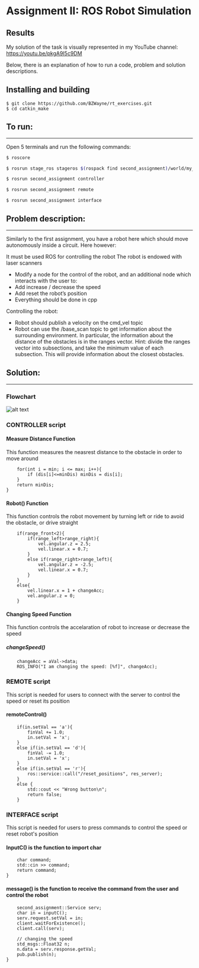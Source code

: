 Assignment II: ROS Robot Simulation
================================

Results
----------------------
My solution of the task is visually represented in my YouTube channel: https://youtu.be/pkgA9I5c9DM

Below, there is an explanation of how to run a code, problem and solution descriptions.

Installing and building
----------------------

```
$ git clone https://github.com/BZWayne/rt_exercises.git
$ cd catkin_make
```

## To run:
-----------------------------
Open 5 terminals and run the following commands:

```bash
$ roscore

$ rosrun stage_ros stageros $(rospack find second_assignment)/world/my_world.world

$ rosrun second_assignment controller

$ rosrun second_assignment remote

$ rosrun second_assignment interface
```

## Problem description:
----------------------
Similarly to the first assignment, you have a robot here which should move autonomously inside a circuit. Here however:

It must be used ROS for controlling the robot
The robot is endowed with laser scanners
- Modify a node for the control of the robot, and an additional node which interacts with the user to:
- Add increase / decrease the speed
- Add reset the robot’s position
- Everything should be done in cpp

Controlling the robot:
- Robot should publish a velocity on the cmd_vel topic
- Robot can use the /base_scan topic to get information about the surrounding environment.
In particular, the information about the distance of the obstacles is in the ranges vector. Hint: divide the ranges vector into subsections, and take the minimum value of each subsection. This will provide information about the closest obstacles.

## Solution:
----------------------
### Flowchart

![alt text](https://github.com/BZWayne/rt_exercises/blob/main/images/flowchart_ass2.png)

### CONTROLLER script
#### Measure Distance Function
This function measures the neasrest distance to the obstacle in order to move around

```
    for(int i = min; i <= max; i++){
        if (dis[i]<=minDis) minDis = dis[i];
    }
    return minDis;
}
```

#### Robot() Function
This function controls the robot movement by turning left or ride to avoid the obstacle, or drive straight

```
    if(range_front<2){
        if(range_left>range_right){
            vel.angular.z = 2.5;
            vel.linear.x = 0.7;
        }
        else if(range_right>range_left){
            vel.angular.z = -2.5;
            vel.linear.x = 0.7;
        }
    }
    else{
        vel.linear.x = 1 + changeAcc;
        vel.angular.z = 0;
    }
```

#### Changing Speed Function
This function controls the accelaration of robot to increase or decrease the speed
##### changeSpeed() 
```
	changeAcc = aVal->data;
    ROS_INFO("I am changing the speed: [%f]", changeAcc);
```

### REMOTE script
This script is needed for users to connect with the server to control the speed or reset its position
#### remoteControl() 
```
	if(in.setVal == 'a'){
		finVal += 1.0;
		in.setVal = 'x';
	}
	else if(in.setVal == 'd'){
		finVal -= 1.0;
		in.setVal = 'x';
	}
	else if(in.setVal == 'r'){
		ros::service::call("/reset_positions", res_server);
	}
	else {
		std::cout << "Wrong button\n";
		return false;
	}
```

### INTERFACE script
This script is needed for users to press commands to control the speed or reset robot's position

#### InputC() is the function to import char
```
	char command;
	std::cin >> command;
	return command;
}
```

#### message() is the function to receive the command from the user and control the robot
```
	second_assignment::Service serv;
	char in = inputC();
	serv.request.setVal = in;
	client.waitForExistence();
	client.call(serv);
    
	// changing the speed
	std_msgs::Float32 n;
	n.data = serv.response.getVal;
	pub.publish(n);
}
```
